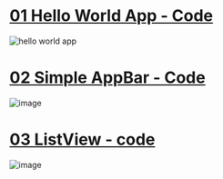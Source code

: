 # [01 Hello World App - Code](https://github.com/KKBUGHUNTER/Flutter/blob/main/App%20Template/01_SimpleHelloWorldAPP.dart)
![hello world app](https://github.com/KKBUGHUNTER/Flutter/assets/91019132/cdce90a6-8ee9-4b61-89ca-3304cd170e67)
# [02 Simple AppBar - Code](https://github.com/KKBUGHUNTER/Flutter/blob/main/App%20Template/02_SimpleAppBar.dart)
![image](https://github.com/KKBUGHUNTER/Flutter/assets/91019132/759021d8-ce02-44bc-8016-f3a2a5b0b74f)
# [03 ListView - code](https://github.com/KKBUGHUNTER/Flutter/tree/main/App%20Template/ListView)
![image](https://github.com/KKBUGHUNTER/Flutter/assets/91019132/328991fa-1386-4438-a818-45330fbbff52)
